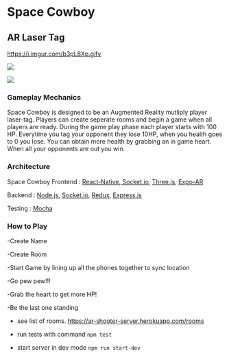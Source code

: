 # Space Cowboy


## AR Laser Tag

https://i.imgur.com/b3pL8Xp.gifv

![](https://media.giphy.com/media/2etH5lqW0hI3s2MERQ/giphy.gif)

![](https://i.imgur.com/b3pL8Xp.gifv)

### Gameplay Mechanics
Space Cowboy is designed to be an Augmented Reality mutliply player laser-tag. Players can create seperate rooms and begin a game when all players are ready. During the game play phase each player starts with 100 HP. Everytime you tag your opponent they lose 10HP, when you health goes to 0 you lose. You can obtain more health by grabbing an in game heart. When all your opponents are out you win.

### Architecture
Space Cowboy
Frontend : [React-Native](https://facebook.github.io/react-native/),[ Socket.io](https://socket.io/), [Three.js](https://threejs.org/), [Expo-AR](https://expo.io/)

Backend : [Node.js](https://nodejs.org/en/), [Socket.io](https://socket.io/), [Redux](https://redux.js.org/), [Express.js](https://expressjs.com/)

Testing : [Mocha](https://mochajs.org/)

### How to Play

-Create Name

-Create Room

-Start Game by lining up all the phones together to sync location

-Go pew pew!!!

-Grab the heart to get more HP!

-Be the last one standing



- see list of rooms. https://ar-shooter-server.herokuapp.com/rooms

- run tests with command ```npm test```

- start server in dev mode ```npm run start-dev```
